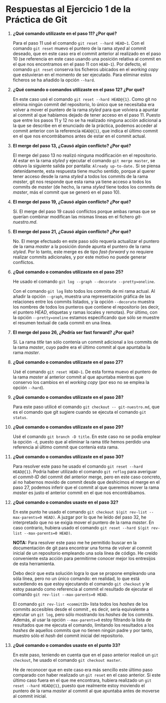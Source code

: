 # Respuestas al Ejercicio 1 de la Práctica de Git

1. **¿Qué comando utilizaste en el paso 11? ¿Por qué?**

	Para el paso 11 usé el comando `git reset --hard HEAD~1`. 
	Con el comando `git reset` muevo el puntero de la rama *styed* al commit deseado, que en este caso era el commit anterior al realizado en el paso 10 (se referencia en este caso usando una posición relativa al commit en el que nos encontramos en el paso 11 con `HEAD~1`).
	Por defecto, el comando `git reset` conserva los ficheros ubicados en el *working copy* que estuvieran en el momento de ser ejecutado. Para eliminar estos ficheros se ha añadido la opción `--hard`.

2. **¿Qué comando o comandos utilizaste en el paso 12? ¿Por qué?**

	En este caso usé el comando `git reset --hard HEAD@{1}`.
	Como git no elimina ningún commit del repositorio, lo único que se necesitaba era volver a mover el puntero de la rama *styled* para que volviera a apuntar al commit al que habíamos dejado de tener acceso en el paso 11.
	Puesto que entre los pasos 11 y 12 no se ha realizado ninguna acción adicional a la que se describe en el enunciado de la práctica, podemos acceder al commit anterior con la referencia `HEAD@{1}`, que indica el último commit en el que nos encontrábamos antes de estar en el commit actual.

3. **El merge del paso 13, ¿Causó algún conflicto? ¿Por qué?**

	El merge del paso 13 no realizó ninguna modificación en el repositorio.
	Al estar en la rama *styled* y ejecutar el comando `git merge master`, se obtuvo la siguiente salida por pantalla:
	`Already up-to-date.`
	Si se piensa detenidamente, esta respuesta tiene mucho sentido, porque al querer tener acceso desde la rama *styled* a todos los commits de la rama *master*, git nos responde que esta rama ya tiene acceso a todos los commits de *master* (de hecho, la rama *styled* tiene todos los commits de *master*, más el commit que se generó en el paso 10).

4. **El merge del paso 19, ¿Causó algún conflicto? ¿Por qué?**

	Sí. El merge del paso 19 causó conflictos porque ambas ramas que se querían combinar modifican las mismas líneas en el fichero *git-nuestro.md*.

5. **El merge del paso 21, ¿Causó algún conflicto? ¿Por qué?**

	No. El merge efectuado en este paso sólo requería actualizar el puntero de la rama *master* a la posición donde apunta el puntero de la rama *styled*. Por lo tanto, este merge es de tipo *fast-forward* y no requiere realizar commits adicionales, y por este motivo no puede generar conflictos.

6. **¿Qué comando o comandos utilizaste en el paso 25?**

	He usado el comando `git log --graph --decorate --pretty=oneline`.

	Con el comando `git log` listo todos los commits de mi rama actual. Al añadir la opción `--graph`, muestra una representación gráfica de las relaciones entre los commits listados, y la opción `--decorate` muestra los nombres de todos los punteros que contiene el repositorio (es decir, el puntero *HEAD*, etiquetas y ramas locales y remotas). Por último, con la opción `--pretty=oneline` estamos especificando que sólo se muestre el resumen textual de cada commit en una línea.

7. **El merge del paso 26, ¿Podría ser fast forward? ¿Por qué?**

	Sí. La rama *title* tan sólo contenía un commit adicional a los commits de la rama *master*, cuyo padre era el último commit al que apuntaba la rama *master*.

8. **¿Qué comando o comandos utilizaste en el paso 27?**

	Usé el comando `git reset HEAD~1`. De esta forma muevo el puntero de la rama *master* al anterior commit al que apuntaba mientras que conservo los cambios en el *working copy* (por eso no se emplea la opción `--hard`).

9. **¿Qué comando o comandos utilizaste en el paso 28?**

	Para este paso utilicé el comando `git checkout -- git-nuestro.md`, que es el comando que git sugiere cuando se ejecuta el comando `git status`.

10. **¿Qué comando o comandos utilizaste en el paso 29?**

	Usé el comando `git branch -D title`. En este caso no se podía emplear la opción `-d`, puesto que al eliminar la rama *title* hemos perdido una referencia al último commit que contenía esta rama.

11. **¿Qué comando o comandos utilizaste en el paso 30?**

	Para resolver este paso he usado el comando `git reset --hard HEAD@{1}`. Podría haber utilizado el comando `git reflog` para averiguar el *commit-ID* del commit del anterior merge, pero en este caso concreto, al no habernos movido de commit desde que deshicimos el merge en el paso 27, podemos inferir que el commit al que queremos mover la rama *master* es justo el anterior commit en el que nos encontrábamos. 

12. **¿Qué comando o comandos usaste en el paso 32?**

	En este punto he usado el comando `git checkout $(git rev-list --max-parents=0 HEAD)`. A juzgar por lo que he leído del paso 32, he interpretado que no se exigía mover el puntero de la rama *master*. En caso contrario, hubiera usado el comando `git reset --hard $(git rev-list --max-parents=0 HEAD)`.

	**NOTA:** Para resolver este paso me he permitido buscar en la documentación de git para encontrar una forma de volver al commit inicial de un repositorio empleando una sola línea de código. He creído conveniente esta acción para permitirme conocer mejor los entresijos de esta herramienta.

	Debo decir que esta solución logra lo que se propone empleando una sóla línea, pero no un único comando: en realidad, lo que está sucediendo es que estoy ejecutando el comando `git checkout` y le estoy pasando como referencia al commit el resultado de ejecutar el comando `git rev-list --max-parents=0 HEAD`.

	El comando `git rev-list <commitID>` lista todos los *hashes* de los commits accesibles desde el commit <commitID>, es decir, sería equivalente a ejecutar un `git log`, pero sólo mostrando los *hashes* de los commits. Además, al usar la opción `--max-parents=0` estoy filtrando la lista de resultados que me ejecuta el comando, limitando los resultados a los *hashes* de aquellos commits que no tienen ningún padre y por tanto, muestro sólo el *hash* del commit inicial del repositorio. 

13. **¿Qué comando o comandos usaste en el punto 33?**

	En este paso, teniendo en cuenta que en el paso anterior realicé un `git checkout`, he usado el comando `git checkout master`.

	He de reconocer que en este caso era más sencillo este último paso comparado con haber realizado un `git reset` en el caso anterior. Si este último caso fuera en el que me encontrara, hubiera realizado un `git reset --hard HEAD@{1}`, puesto que realmente estoy moviendo el puntero de la rama *master* al commit al que apuntaba antes de moverse al commit inicial.



